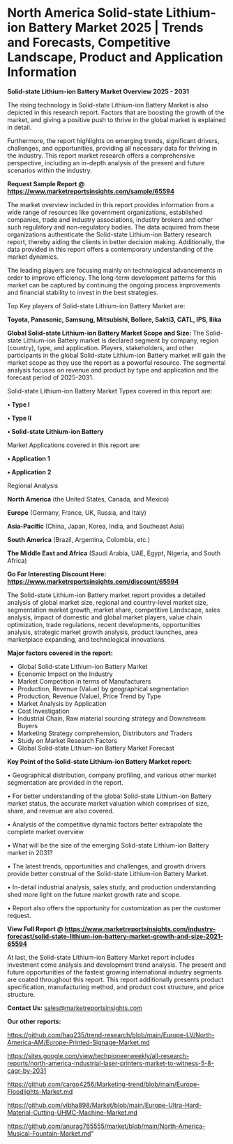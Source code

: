 # North America Solid-state Lithium-ion Battery Market 2025 | Trends and Forecasts, Competitive Landscape, Product and Application Information

<Strong> Solid-state Lithium-ion Battery Market Overview 2025 - 2031</strong>

The rising technology in Solid-state Lithium-ion Battery Market is also depicted in this research report. Factors that are boosting the growth of the market, and giving a positive push to thrive in the global market is explained in detail.

Furthermore, the report highlights on emerging trends, significant drivers, challenges, and opportunities, providing all necessary data for thriving in the industry. This report market research offers a comprehensive perspective, including an in-depth analysis of the present and future scenarios within the industry.

<strong>Request Sample Report @ <a href=https://www.marketreportsinsights.com/sample/65594>https://www.marketreportsinsights.com/sample/65594</a></strong>

The market overview included in this report provides information from a wide range of resources like government organizations, established companies, trade and industry associations, industry brokers and other such regulatory and non-regulatory bodies. The data acquired from these organizations authenticate the Solid-state Lithium-ion Battery research report, thereby aiding the clients in better decision making. Additionally, the data provided in this report offers a contemporary understanding of the market dynamics.

The leading players are focusing mainly on technological advancements in order to improve efficiency. The long-term development patterns for this market can be captured by continuing the ongoing process improvements and financial stability to invest in the best strategies.

Top Key players of Solid-state Lithium-ion Battery Market are:

<strong>Toyota, Panasonic, Samsung, Mitsubishi, Bollore, Sakti3, CATL, IPS, Ilika</strong>

<strong><b>Global Solid-state Lithium-ion Battery Market Scope and Size:</b></strong>
The Solid-state Lithium-ion Battery market is declared segment by company, region (country), type, and application. Players, stakeholders, and other participants in the global Solid-state Lithium-ion Battery market will gain the market scope as they use the report as a powerful resource. The segmental analysis focuses on revenue and product by type and application and the forecast period of 2025-2031.

Solid-state Lithium-ion Battery Market Types covered in this report are:

<strong>• Type I

• Type II

• Solid-state Lithium-ion Battery</strong>

Market Applications covered in this report are:

<strong>• Application 1

• Application 2</strong> 

Regional Analysis

<strong>North America</strong> (the United States, Canada, and Mexico)

<strong>Europe</strong> (Germany, France, UK, Russia, and Italy)

<strong>Asia-Pacific</strong> (China, Japan, Korea, India, and Southeast Asia)

<strong>South America</strong> (Brazil, Argentina, Colombia, etc.)

<strong>The Middle East and Africa</strong> (Saudi Arabia, UAE, Egypt, Nigeria, and South Africa)

<strong>Go For Interesting Discount Here: <a href=https://www.marketreportsinsights.com/discount/65594>https://www.marketreportsinsights.com/discount/65594</a></strong>

The Solid-state Lithium-ion Battery market report provides a detailed analysis of global market size, regional and country-level market size, segmentation market growth, market share, competitive Landscape, sales analysis, impact of domestic and global market players, value chain optimization, trade regulations, recent developments, opportunities analysis, strategic market growth analysis, product launches, area marketplace expanding, and technological innovations.

<strong><b>Major factors covered in the report:</b></strong>
<ul>
  <li>Global Solid-state Lithium-ion Battery Market </li>
  <li>Economic Impact on the Industry</li>
  <li>Market Competition in terms of Manufacturers</li>
  <li>Production, Revenue (Value) by geographical segmentation</li>
  <li>Production, Revenue (Value), Price Trend by Type</li>
  <li>Market Analysis by Application</li>
  <li>Cost Investigation</li>
  <li>Industrial Chain, Raw material sourcing strategy and Downstream Buyers</li>
  <li>Marketing Strategy comprehension, Distributors and Traders</li>
  <li>Study on Market Research Factors</li>
  <li>Global Solid-state Lithium-ion Battery Market Forecast</li>
</ul>

<strong><b>Key Point of the Solid-state Lithium-ion Battery Market report:</b></strong>

• Geographical distribution, company profiling, and various other market segmentation are provided in the report.

• For better understanding of the global Solid-state Lithium-ion Battery market status, the accurate market valuation which comprises of size, share, and revenue are also covered.

• Analysis of the competitive dynamic factors better extrapolate the complete market overview

• What will be the size of the emerging Solid-state Lithium-ion Battery market in 2031?

• The latest trends, opportunities and challenges, and growth drivers provide better construal of the Solid-state Lithium-ion Battery Market.

• In-detail industrial analysis, sales study, and production understanding shed more light on the future market growth rate and scope.

• Report also offers the opportunity for customization as per the customer request.

<strong><b>View Full Report @ <a href=https://www.marketreportsinsights.com/industry-forecast/solid-state-lithium-ion-battery-market-growth-and-size-2021-65594>https://www.marketreportsinsights.com/industry-forecast/solid-state-lithium-ion-battery-market-growth-and-size-2021-65594</a></b></strong>


At last, the Solid-state Lithium-ion Battery Market report includes investment come analysis and development trend analysis. The present and future opportunities of the fastest growing international industry segments are coated throughout this report. This report additionally presents product specification, manufacturing method, and product cost structure, and price structure.

<strong>Contact Us:</strong>
sales@marketreportsinsights.com

<strong>Our other reports:</strong>

<a href=https://github.com/haq235/trend-research/blob/main/Europe-LV/North-America-AM/Europe-Printed-Signage-Market.md>https://github.com/haq235/trend-research/blob/main/Europe-LV/North-America-AM/Europe-Printed-Signage-Market.md</a>

<a href=https://sites.google.com/view/techpioneerweekly/all-research-reports/north-america-industrial-laser-printers-market-to-witness-5-8-cagr-by-2031>https://sites.google.com/view/techpioneerweekly/all-research-reports/north-america-industrial-laser-printers-market-to-witness-5-8-cagr-by-2031</a>

<a href=https://github.com/cargo4256/Marketing-trend/blob/main/Europe-Floodlights-Market.md>https://github.com/cargo4256/Marketing-trend/blob/main/Europe-Floodlights-Market.md</a>

<a href=https://github.com/vibha898/Market/blob/main/Europe-Ultra-Hard-Material-Cutting-UHMC-Machine-Market.md>https://github.com/vibha898/Market/blob/main/Europe-Ultra-Hard-Material-Cutting-UHMC-Machine-Market.md</a>

<a href=https://github.com/anurag765555/market/blob/main/North-America-Musical-Fountain-Market.md>https://github.com/anurag765555/market/blob/main/North-America-Musical-Fountain-Market.md</a>"
